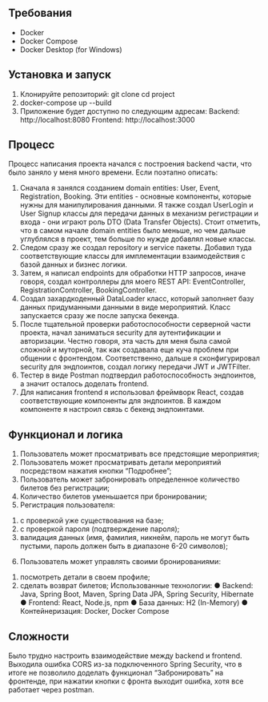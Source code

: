 ## Требования
- Docker
- Docker Compose
- Docker Desktop (for Windows)

## Установка и запуск
1. Клонируйте репозиторий:
   git clone <repository-url>
   cd project
2. docker-compose up --build
3. Приложение будет доступно по следующим адресам:
Backend: http://localhost:8080
Frontend: http://localhost:3000


## Процесс
Процесс написания проекта начался с построения backend части, что было заняло у
меня много времени. Если поэтапно описать:
1. Сначала я занялся созданием domain entities: User, Event, Registration, Booking. Эти
entities - основные компоненты, которые нужны для манипулирования данными. Я
также создал UserLogin и User Signup классы для передачи данных в механизм
регистрации и входа - они играют роль DTO (Data Transfer Objects). Стоит отметить,
что в самом начале domain entities было меньше, но чем дальше углублялся в проект,
тем больше по нужде добавлял новые классы.
2. Следом сразу же создал repository и service пакеты. Добавил туда соответствующие
классы для имплементации взаимодействия с базой данных и бизнес логики.
3. Затем, я написал endpoints для обработки HTTP запросов, иначе говоря, создал
контроллеры для моего REST API: EventController, RegistrationController,
BookingController.
4. Создал захардкоденный DataLoader класс, который заполняет базу данных
придуманными данными в виде мероприятий. Класс запускается сразу же после
запуска бекенда.
5. После тщательной проверки работоспособности серверной части проекта, начал
заниматься security для аутентификации и авторизации. Честно говоря, эта часть для
меня была самой сложной и муторной, так как создавала еще куча проблем при
общении с фронтендом. Соответственно, дальше я сконфигурировал security для
эндпоинтов, создал логику передачи JWT и JWTFilter.
6. Тестер в виде Postman подтвердил работоспособность эндпоинтов, а значит осталось
доделать frontend.
7. Для написания frontend я использовал фреймворк React, создав соответствующие
компоненты для эндпоинтов. В каждом компоненте я настроил связь с бекенд
эндпоинтами.

## Функционал и логика
1. Пользователь может просматривать все предстоящие мероприятия;
2. Пользователь может просматривать детали мероприятий посредством нажатия
кнопки “Подробнее”;
3. Пользователь может забронировать определенное количество билетов без
регистрации;
4. Количество билетов уменьшается при бронировании;
5. Регистрация пользователя:
1) с проверкой уже существования на базе;
2) с проверкой пароля (подтверждение пароля);
3) валидация данных (имя, фамилия, никнейм, пароль не могут быть пустыми,
пароль должен быть в диапазоне 6-20 символов);
6. Пользователь может управлять своими бронированиями:
1) посмотреть детали в своем профиле;
2) сделать возврат билетов;
Использованные технологии:
● Backend: Java, Spring Boot, Maven, Spring Data JPA, Spring Security, Hibernate
● Frontend: React, Node.js, npm
● База данных: H2 (In-Memory)
● Контейнеризация: Docker, Docker Compose

## Сложности
Было трудно настроить взаимодействие между backend и frontend. Выходила ошибка
CORS из-за подключенного Spring Security, что в итоге не позволило доделать
функционал “Забронировать” на фронтенде, при нажатии кнопки с фронта выходит
ошибка, хотя все работает через postman.
